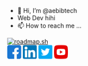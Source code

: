 - 👋 Hi, I’m @aebibtech
- Web Dev hihi
- 📫 How to reach me ...

[![roadmap.sh](https://roadmap.sh/card/tall/67372ae2e86e9ff4d2e8f779?variant=dark)](https://roadmap.sh)  
<a href="https://facebook.com/aebibtech" target="_blank"><img src="/facebook.png" height="32" width="32"></a> <a href="https://linkedin.com/in/paul-abib-camano"><img src="/linkedin.png" height="32" width="32"></a> <a href="https://twitter.com/aebibtech" target="_blank"><img src="/twitter.png" height="32" width="32"></a> <a href="https://www.youtube.com/channel/UCtH_FUz4G1p7kRrKgOELRTA" target="_blank"><img src="/youtube.png" height="32" width="32"></a>


<!---
aebibtech/aebibtech is a ✨ special ✨ repository because its `README.md` (this file) appears on your GitHub profile.
You can click the Preview link to take a look at your changes.
--->
